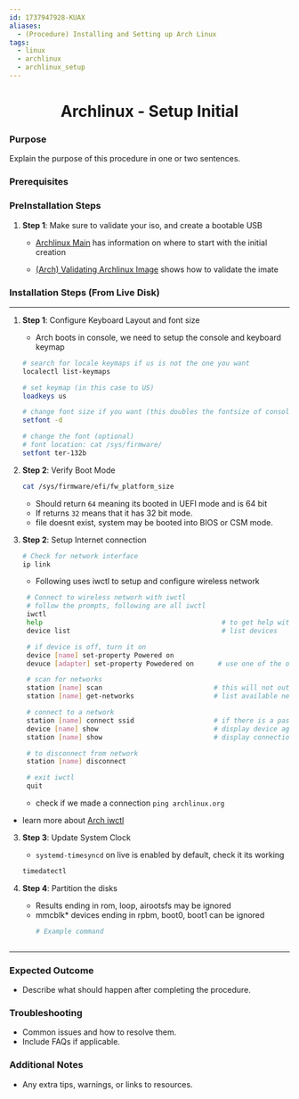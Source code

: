 ```yaml
---
id: 1737947928-KUAX
aliases:
  - (Procedure) Installing and Setting up Arch Linux
tags:
  - linux
  - archlinux
  - archlinux_setup
---
```


<center>
<h1>Archlinux - Setup Initial</h1>
</center>


### Purpose
Explain the purpose of this procedure in one or two sentences.

### Prerequisites


### PreInstallation Steps
1. **Step 1**:  Make sure to validate your iso, and create a bootable USB
    - [Archlinux Main](linux/arch/1737758270-IBGP.md) has information on where 
      to start with the initial creation

    - [(Arch) Validating Archlinux Image](linux/arch/1739142218-MXTM.md) shows
      how to validate the imate


### Installation Steps (From Live Disk)
---
1. **Step 1**: Configure Keyboard Layout and font size
   - Arch boots in console, we need to setup the console and keyboard keymap
   ```bash
   # search for locale keymaps if us is not the one you want
   localectl list-keymaps

   # set keymap (in this case to US)
   loadkeys us

   # change font size if you want (this doubles the fontsize of console)
   setfont -d

   # change the font (optional)
   # font location: cat /sys/firmware/
   setfont ter-132b
   ```

2. **Step 2**: Verify Boot Mode
     ```bash
     cat /sys/firmware/efi/fw_platform_size
     ```
    - Should return `64` meaning its booted in UEFI mode and is 64 bit
    - If returns `32` means that it has 32 bit mode. 
    - file doesnt exist, system may be booted into BIOS or CSM mode.


2. **Step 2**: Setup Internet connection
     ```bash
     # Check for network interface
     ip link
    ```

    - Following uses iwctl to setup and configure wireless network
    ```bash
     # Connect to wireless networh with iwctl
     # follow the prompts, following are all iwctl
     iwctl
     help                                             # to get help within iwctl
     device list                                      # list devices

     # if device is off, turn it on
     device [name] set-property Powered on
     devuce [adapter] set-property Powedered on      # use one of the other

     # scan for networks
     station [name] scan                            # this will not output anything
     station [name] get-networks                    # list available networks

     # connect to a network
     station [name] connect ssid                    # if there is a passphrase, put it in
     device [name] show                             # display device again
     station [name] show                            # display connection information 

     # to disconnect from network
     station [name] disconnect

     # exit iwctl
     quit
    ```

    - check if we made a connection
      `ping archlinux.org`

- learn more about [Arch iwctl](https://wiki.archlinux.org/title/Iwd#iwctl) 


3. **Step 3**: Update System Clock
    - `systemd-timesyncd` on live is enabled by default, check it its working
    ```bash
    timedatectl

4. **Step 4**: Partition the disks
   - Results ending in rom, loop, airootsfs may be ignored
   - mmcblk* devices ending in rpbm, boot0, boot1 can be ignored
     ```bash
     # Example command
     ```

    ```

---

### Expected Outcome
- Describe what should happen after completing the procedure.

### Troubleshooting
- Common issues and how to resolve them.
- Include FAQs if applicable.

### Additional Notes
- Any extra tips, warnings, or links to resources.



